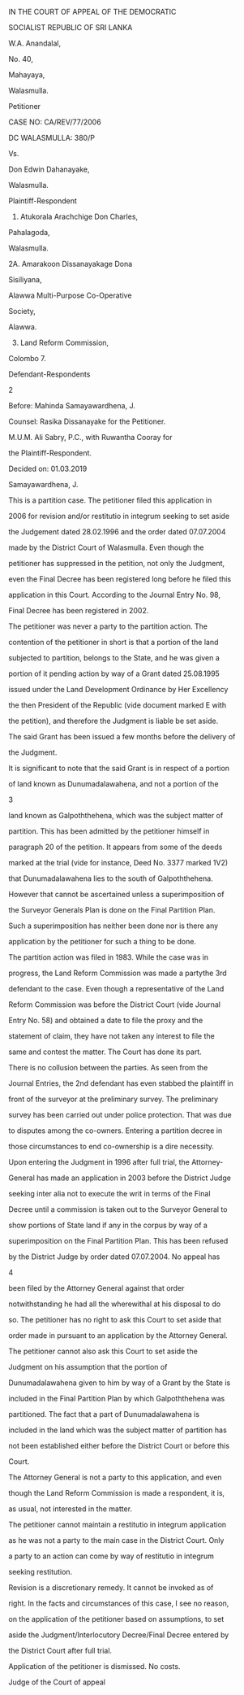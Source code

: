 IN THE COURT OF APPEAL OF THE DEMOCRATIC

SOCIALIST REPUBLIC OF SRI LANKA

W.A. Anandalal,

No. 40,

Mahayaya,

Walasmulla.

Petitioner

CASE NO: CA/REV/77/2006

DC WALASMULLA: 380/P

Vs.

Don Edwin Dahanayake,

Walasmulla.

Plaintiff-Respondent

1. Atukorala Arachchige Don Charles,

Pahalagoda,

Walasmulla.

2A. Amarakoon Dissanayakage Dona

Sisiliyana,

Alawwa Multi-Purpose Co-Operative

Society,

Alawwa.

3. Land Reform Commission,

Colombo 7.

Defendant-Respondents

2

Before: Mahinda Samayawardhena, J.

Counsel: Rasika Dissanayake for the Petitioner.

M.U.M. Ali Sabry, P.C., with Ruwantha Cooray for

the Plaintiff-Respondent.

Decided on: 01.03.2019

Samayawardhena, J.

This is a partition case. The petitioner filed this application in

2006 for revision and/or restitutio in integrum seeking to set aside

the Judgement dated 28.02.1996 and the order dated 07.07.2004

made by the District Court of Walasmulla. Even though the

petitioner has suppressed in the petition, not only the Judgment,

even the Final Decree has been registered long before he filed this

application in this Court. According to the Journal Entry No. 98,

Final Decree has been registered in 2002.

The petitioner was never a party to the partition action. The

contention of the petitioner in short is that a portion of the land

subjected to partition, belongs to the State, and he was given a

portion of it pending action by way of a Grant dated 25.08.1995

issued under the Land Development Ordinance by Her Excellency

the then President of the Republic (vide document marked E with

the petition), and therefore the Judgment is liable be set aside.

The said Grant has been issued a few months before the delivery of

the Judgment.

It is significant to note that the said Grant is in respect of a portion

of land known as Dunumadalawahena, and not a portion of the

3

land known as Galpoththehena, which was the subject matter of

partition. This has been admitted by the petitioner himself in

paragraph 20 of the petition. It appears from some of the deeds

marked at the trial (vide for instance, Deed No. 3377 marked 1V2)

that Dunumadalawahena lies to the south of Galpoththehena.

However that cannot be ascertained unless a superimposition of

the Surveyor Generals Plan is done on the Final Partition Plan.

Such a superimposition has neither been done nor is there any

application by the petitioner for such a thing to be done.

The partition action was filed in 1983. While the case was in

progress, the Land Reform Commission was made a partythe 3rd

defendant to the case. Even though a representative of the Land

Reform Commission was before the District Court (vide Journal

Entry No. 58) and obtained a date to file the proxy and the

statement of claim, they have not taken any interest to file the

same and contest the matter. The Court has done its part.

There is no collusion between the parties. As seen from the

Journal Entries, the 2nd defendant has even stabbed the plaintiff in

front of the surveyor at the preliminary survey. The preliminary

survey has been carried out under police protection. That was due

to disputes among the co-owners. Entering a partition decree in

those circumstances to end co-ownership is a dire necessity.

Upon entering the Judgment in 1996 after full trial, the Attorney-

General has made an application in 2003 before the District Judge

seeking inter alia not to execute the writ in terms of the Final

Decree until a commission is taken out to the Surveyor General to

show portions of State land if any in the corpus by way of a

superimposition on the Final Partition Plan. This has been refused

by the District Judge by order dated 07.07.2004. No appeal has

4

been filed by the Attorney General against that order

notwithstanding he had all the wherewithal at his disposal to do

so. The petitioner has no right to ask this Court to set aside that

order made in pursuant to an application by the Attorney General.

The petitioner cannot also ask this Court to set aside the

Judgment on his assumption that the portion of

Dunumadalawahena given to him by way of a Grant by the State is

included in the Final Partition Plan by which Galpoththehena was

partitioned. The fact that a part of Dunumadalawahena is

included in the land which was the subject matter of partition has

not been established either before the District Court or before this

Court.

The Attorney General is not a party to this application, and even

though the Land Reform Commission is made a respondent, it is,

as usual, not interested in the matter.

The petitioner cannot maintain a restitutio in integrum application

as he was not a party to the main case in the District Court. Only

a party to an action can come by way of restitutio in integrum

seeking restitution.

Revision is a discretionary remedy. It cannot be invoked as of

right. In the facts and circumstances of this case, I see no reason,

on the application of the petitioner based on assumptions, to set

aside the Judgment/Interlocutory Decree/Final Decree entered by

the District Court after full trial.

Application of the petitioner is dismissed. No costs.

Judge of the Court of appeal